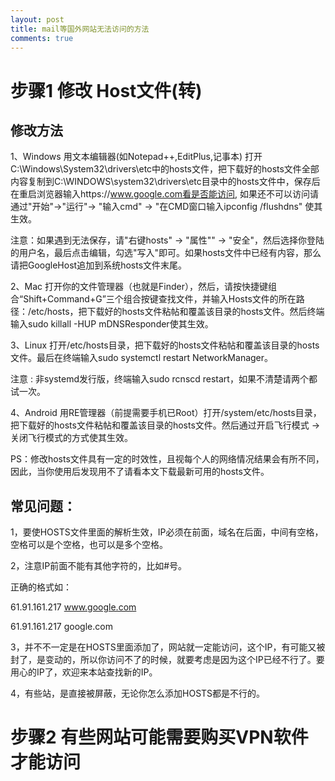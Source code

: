```yaml
---
layout: post
title: mail等国外网站无法访问的方法
comments: true
---
```


# 步骤1  修改 Host文件(转)

## 修改方法

1、Windows 用文本编辑器(如Notepad++,EditPlus,记事本) 打开C:\Windows\System32\drivers\etc中的hosts文件，把下载好的hosts文件全部内容复制到C:\WINDOWS\system32\drivers\etc目录中的hosts文件中，保存后在重启浏览器输入https://www.google.com看是否能访问, 如果还不可以访问请通过"开始"->"运行"-> "输入cmd" -> "在CMD窗口输入ipconfig /flushdns" 使其生效。

<!--more-->

注意：如果遇到无法保存，请"右键hosts" -> "属性"" -> "安全"，然后选择你登陆的用户名，最后点击编辑，勾选"写入"即可。如果hosts文件中已经有内容，那么请把GoogleHost追加到系统hosts文件末尾。

2、Mac 打开你的文件管理器（也就是Finder），然后，请按快捷键组合“Shift+Command+G”三个组合按键查找文件，并输入Hosts文件的所在路径：/etc/hosts，把下载好的hosts文件粘帖和覆盖该目录的hosts文件。然后终端输入sudo killall -HUP mDNSResponder使其生效。

3、Linux 打开/etc/hosts目录，把下载好的hosts文件粘帖和覆盖该目录的hosts文件。最后在终端输入sudo systemctl restart NetworkManager。

注意 : 非systemd发行版，终端输入sudo rcnscd restart，如果不清楚请两个都试一次。

4、Android 用RE管理器（前提需要手机已Root）打开/system/etc/hosts目录，把下载好的hosts文件粘帖和覆盖该目录的hosts文件。然后通过开启飞行模式 -> 关闭飞行模式的方式使其生效。


PS：修改hosts文件具有一定的时效性，且视每个人的网络情况结果会有所不同，因此，当你使用后发现用不了请看本文下载最新可用的hosts文件。

## 常见问题：

1，要使HOSTS文件里面的解析生效，IP必须在前面，域名在后面，中间有空格， 空格可以是个空格，也可以是多个空格。

2，注意IP前面不能有其他字符的，比如#号。

正确的格式如：

61.91.161.217	www.google.com

61.91.161.217	google.com


3，并不不一定是在HOSTS里面添加了，网站就一定能访问，这个IP，有可能又被封了，是变动的，所以你访问不了的时候，就要考虑是因为这个IP已经不行了。要用心的IP了，欢迎来本站查找新的IP。

4，有些站，是直接被屏蔽，无论你怎么添加HOSTS都是不行的。


# 步骤2  有些网站可能需要购买VPN软件才能访问